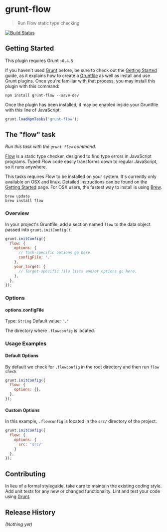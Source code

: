 # grunt-flow

> Run Flow static type checking

[![Build Status](http://img.shields.io/travis/joyent/node.svg?style=flat)](https://travis-ci.org/isuttell/grunt-flow)

## Getting Started
This plugin requires Grunt `~0.4.5`

If you haven't used [Grunt](http://gruntjs.com/) before, be sure to check out the [Getting Started](http://gruntjs.com/getting-started) guide, as it explains how to create a [Gruntfile](http://gruntjs.com/sample-gruntfile) as well as install and use Grunt plugins. Once you're familiar with that process, you may install this plugin with this command:

```shell
npm install grunt-flow --save-dev
```

Once the plugin has been installed, it may be enabled inside your Gruntfile with this line of JavaScript:

```js
grunt.loadNpmTasks('grunt-flow');
```

## The "flow" task
_Run this task with the `grunt flow` command._

[Flow](http://flowtype.org) is a static type checker, designed to find type errors in JavaScript programs. Typed Flow code easily transforms down to regular JavaScript, so it runs anywhere.

This tasks requires Flow to be installed on your system. It's currently only available on OSX and linux. Detailed instructions can be found on the [Getting Started](http://flowtype.org/docs/getting-started.html) page. For OSX users, the fastest way to install is using [Brew](http://brew.sh).

````
brew update
brew install flow
````


### Overview
In your project's Gruntfile, add a section named `flow` to the data object passed into `grunt.initConfig()`.

```js
grunt.initConfig({
  flow: {
    options: {
      // Task-specific options go here.
      configFile: '.'
    },
    your_target: {
      // Target-specific file lists and/or options go here.
    },
  },
});
```

### Options

#### options.configFile
Type: `String`
Default value: `'.'`

The directory where `.flowconfig` is located.

### Usage Examples

#### Default Options
By default we check for `.flowconfig` in the root directory and then run `flow check`

```js
grunt.initConfig({
  flow: {
    options: {},
  },
});
```

#### Custom Options
In this example, `.flowconfig` is located in the `src/` directory of the project.

```js
grunt.initConfig({
  flow: {
    options: {
      src: 'src/'
    }
  },
});
```

## Contributing
In lieu of a formal styleguide, take care to maintain the existing coding style. Add unit tests for any new or changed functionality. Lint and test your code using [Grunt](http://gruntjs.com/).

## Release History
_(Nothing yet)_
